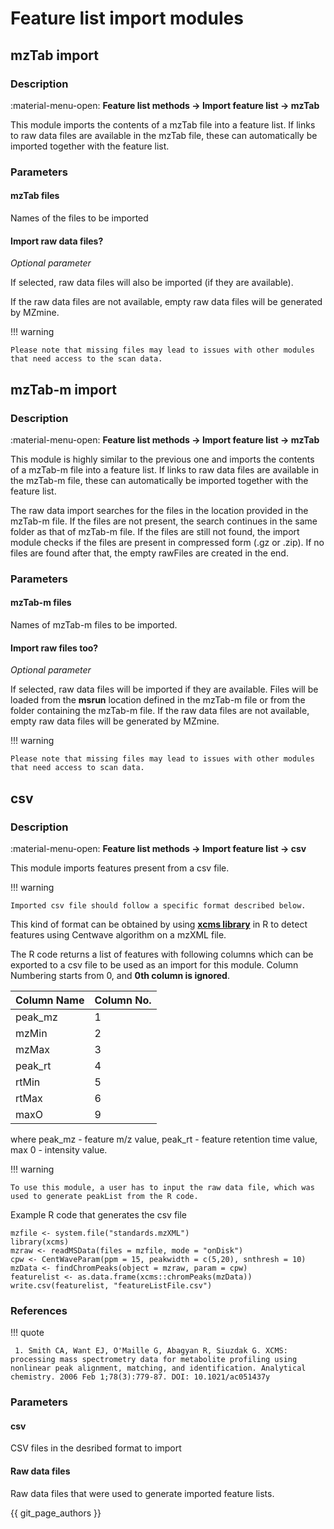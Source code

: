 # **Feature list import modules**

## **mzTab import**

### **Description**

:material-menu-open: **Feature list methods → Import feature list → mzTab**

This module imports the contents of a mzTab file into a feature list. If links to raw data files are available in the mzTab file, these can automatically be imported together with the feature list.

### **Parameters**

#### **mzTab files**

Names of the files to be imported

#### **Import raw data files?**
_Optional parameter_

If selected, raw data files will also be imported (if they are available). 

If the raw data files are not available, empty raw data files will be generated by MZmine. 

!!! warning

    Please note that missing files may lead to issues with other modules that need access to the scan data.

## **mzTab-m import**

### **Description**

:material-menu-open: **Feature list methods → Import feature list → mzTab**

This module is highly similar to the previous one and imports the contents of a mzTab-m file into a feature  list. If links to raw data files are available in the mzTab-m file, these can automatically be imported together with the feature list. 

The raw data import searches for the files in the location provided in the mzTab-m file. If the files are not present, the search continues in the same folder as that of mzTab-m file. If the files are still not found, the import module checks if the files are present in compressed form (.gz or .zip). If no files are found after that, the empty rawFiles are created in the end.

### **Parameters**

#### **mzTab-m files**

Names of mzTab-m files to be imported. 

#### **Import raw files too?**
_Optional parameter_

If selected, raw data files will be imported if they are available. Files will be loaded from the **msrun** location defined in the mzTab-m file or from the folder containing the mzTab-m file. If the raw data files are not available, empty raw data files will be generated by MZmine. 

!!! warning

    Please note that missing files may lead to issues with other modules that need access to scan data.

## **csv**

### **Description**

:material-menu-open: **Feature list methods → Import feature list → csv**

This module imports features present from a csv file. 

!!! warning

    Imported csv file should follow a specific format described below.

This kind of format can be obtained by using [**xcms library**](https://bioconductor.org/packages/3.17/bioc/html/xcms.html) in R to detect features using Centwave algorithm on a mzXML file. 

The R code returns a list of features with following columns which can be exported to a csv file to be used as an import for this module. Column Numbering starts from 0, and **0th column is ignored**.

| Column Name | Column No. |
|-------------|------------|
| peak_mz     | 1          | 
| mzMin       | 2          |
| mzMax       | 3          |
| peak_rt     | 4          |
| rtMin       | 5          |
| rtMax       | 6          |
| maxO        | 9          |

where peak_mz - feature m/z value, peak_rt - feature retention time value, max 0 - intensity value.

!!! warning

    To use this module, a user has to input the raw data file, which was used to generate peakList from the R code. 

Example R code that generates the csv file

    mzfile <- system.file("standards.mzXML")
    library(xcms)
    mzraw <- readMSData(files = mzfile, mode = "onDisk")
    cpw <- CentWaveParam(ppm = 15, peakwidth = c(5,20), snthresh = 10)
    mzData <- findChromPeaks(object = mzraw, param = cpw)
    featurelist <- as.data.frame(xcms::chromPeaks(mzData))
    write.csv(featurelist, "featureListFile.csv")

### **References**

!!! quote

     1. Smith CA, Want EJ, O'Maille G, Abagyan R, Siuzdak G. XCMS: processing mass spectrometry data for metabolite profiling using nonlinear peak alignment, matching, and identification. Analytical chemistry. 2006 Feb 1;78(3):779-87. DOI: 10.1021/ac051437y

### **Parameters**

#### **csv**

CSV files in the desribed format to import

#### **Raw data files**

Raw data files that were used to generate imported feature lists.

{{ git_page_authors }}

